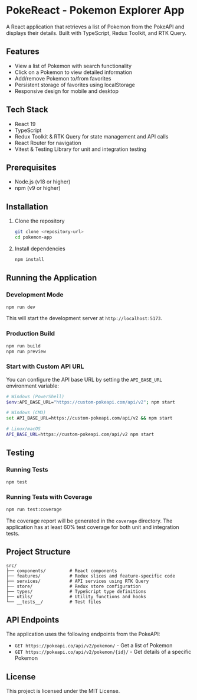 # PokeReact - Pokemon Explorer App

A React application that retrieves a list of Pokemon from the PokeAPI and displays their details. Built with TypeScript, Redux Toolkit, and RTK Query.

## Features

- View a list of Pokemon with search functionality
- Click on a Pokemon to view detailed information
- Add/remove Pokemon to/from favorites
- Persistent storage of favorites using localStorage
- Responsive design for mobile and desktop

## Tech Stack

- React 19
- TypeScript
- Redux Toolkit & RTK Query for state management and API calls
- React Router for navigation
- Vitest & Testing Library for unit and integration testing

## Prerequisites

- Node.js (v18 or higher)
- npm (v9 or higher)

## Installation

1. Clone the repository
   ```bash
   git clone <repository-url>
   cd pokemon-app
   ```

2. Install dependencies
   ```bash
   npm install
   ```

## Running the Application

### Development Mode

```bash
npm run dev
```

This will start the development server at `http://localhost:5173`.

### Production Build

```bash
npm run build
npm run preview
```

### Start with Custom API URL

You can configure the API base URL by setting the `API_BASE_URL` environment variable:

```bash
# Windows (PowerShell)
$env:API_BASE_URL="https://custom-pokeapi.com/api/v2"; npm start

# Windows (CMD)
set API_BASE_URL=https://custom-pokeapi.com/api/v2 && npm start

# Linux/macOS
API_BASE_URL=https://custom-pokeapi.com/api/v2 npm start
```

## Testing

### Running Tests

```bash
npm test
```

### Running Tests with Coverage

```bash
npm run test:coverage
```

The coverage report will be generated in the `coverage` directory. The application has at least 60% test coverage for both unit and integration tests.

## Project Structure

```
src/
├── components/         # React components
├── features/           # Redux slices and feature-specific code
├── services/           # API services using RTK Query
├── store/              # Redux store configuration
├── types/              # TypeScript type definitions
├── utils/              # Utility functions and hooks
└── __tests__/          # Test files
```

## API Endpoints

The application uses the following endpoints from the PokeAPI:

- `GET https://pokeapi.co/api/v2/pokemon/` - Get a list of Pokemon
- `GET https://pokeapi.co/api/v2/pokemon/{id}/` - Get details of a specific Pokemon

## License

This project is licensed under the MIT License.

